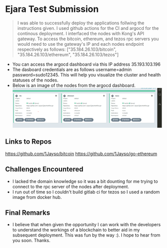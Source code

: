 # Ejara Test Submission
<!-- # DigitalOcean Kubernetes Challenge  -->


>I was able to successfully deploy the applications follwing the instructions given. 
>I used github actions for the CI and argocd for the continous deployment. I interfaced the nodes with Kong's API gateway.
>To access the bitcoin, ethereum, and tezos rpc servers you would need to use the gateway's IP and each nodes endpoint respectively as follows: ["35.184.26.103/bitcoin", "35.184.26.103/ethereum", "35.184.26.103/tezos"]


- You can access the argocd dashboard via this IP address 35.193.103.196 
- The dasboard credentials are as follows username=admin password=sudo12345. This will help you visualize the cluster and health statuses of the nodes.
- Below is an image of the nodes from the argocd dashboard.
![Nodes in ArgoCd dashboard](images/btc-eth-tezos.png)

## Links to Repos
https://github.com/1Jayso/bitcoin
https://github.com/1Jayso/go-ethereum

## Challenges Encountered
- I lacked the domain knowledge so it was a bit dounting for me trying to connect to the rpc server of the nodes after deployment.
- I run out of time so I couldn't build gitlab ci for tezos so I used a random image from docker hub.

## Final Remarks 
- I believe that when given the opportunity I can work with the developers to understand the workings of a blockchain to better aid in my subsequent deployment. This was fun by the way :). I hope to hear from you soon. Thanks.
